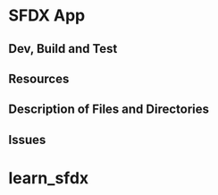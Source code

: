# SFDX  App

## Dev, Build and Test


## Resources


## Description of Files and Directories


## Issues


# learn_sfdx
